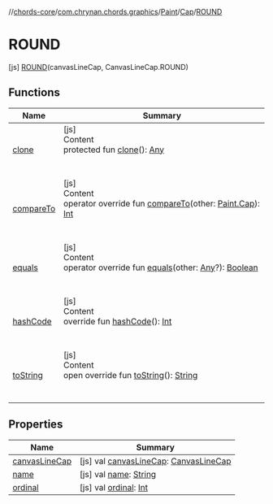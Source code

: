 //[chords-core](../../../../../index.md)/[com.chrynan.chords.graphics](../../../index.md)/[Paint](../../index.md)/[Cap](../index.md)/[ROUND](index.md)



# ROUND  
 [js] [ROUND](index.md)(canvasLineCap, CanvasLineCap.ROUND)  
   


## Functions  
  
|  Name |  Summary | 
|---|---|
| <a name="kotlin/Enum/clone/#/PointingToDeclaration/"></a>[clone](../../-fill-rule/-n-o-n_-z-e-r-o/index.md#%5Bkotlin%2FEnum%2Fclone%2F%23%2FPointingToDeclaration%2F%5D%2FFunctions%2F-2072960283)| <a name="kotlin/Enum/clone/#/PointingToDeclaration/"></a>[js]  <br>Content  <br>protected fun [clone](../../-fill-rule/-n-o-n_-z-e-r-o/index.md#%5Bkotlin%2FEnum%2Fclone%2F%23%2FPointingToDeclaration%2F%5D%2FFunctions%2F-2072960283)(): [Any](https://kotlinlang.org/api/latest/jvm/stdlib/kotlin/-any/index.html)  <br><br><br>|
| <a name="kotlin/Enum/compareTo/#com.chrynan.chords.graphics.Paint.Cap/PointingToDeclaration/"></a>[compareTo](../-s-q-u-a-r-e/index.md#%5Bkotlin%2FEnum%2FcompareTo%2F%23com.chrynan.chords.graphics.Paint.Cap%2FPointingToDeclaration%2F%5D%2FFunctions%2F-2072960283)| <a name="kotlin/Enum/compareTo/#com.chrynan.chords.graphics.Paint.Cap/PointingToDeclaration/"></a>[js]  <br>Content  <br>operator override fun [compareTo](../-s-q-u-a-r-e/index.md#%5Bkotlin%2FEnum%2FcompareTo%2F%23com.chrynan.chords.graphics.Paint.Cap%2FPointingToDeclaration%2F%5D%2FFunctions%2F-2072960283)(other: [Paint.Cap](../index.md)): [Int](https://kotlinlang.org/api/latest/jvm/stdlib/kotlin/-int/index.html)  <br><br><br>|
| <a name="kotlin/Enum/equals/#kotlin.Any?/PointingToDeclaration/"></a>[equals](../../-fill-rule/-n-o-n_-z-e-r-o/index.md#%5Bkotlin%2FEnum%2Fequals%2F%23kotlin.Any%3F%2FPointingToDeclaration%2F%5D%2FFunctions%2F-2072960283)| <a name="kotlin/Enum/equals/#kotlin.Any?/PointingToDeclaration/"></a>[js]  <br>Content  <br>operator override fun [equals](../../-fill-rule/-n-o-n_-z-e-r-o/index.md#%5Bkotlin%2FEnum%2Fequals%2F%23kotlin.Any%3F%2FPointingToDeclaration%2F%5D%2FFunctions%2F-2072960283)(other: [Any](https://kotlinlang.org/api/latest/jvm/stdlib/kotlin/-any/index.html)?): [Boolean](https://kotlinlang.org/api/latest/jvm/stdlib/kotlin/-boolean/index.html)  <br><br><br>|
| <a name="kotlin/Enum/hashCode/#/PointingToDeclaration/"></a>[hashCode](../../-fill-rule/-n-o-n_-z-e-r-o/index.md#%5Bkotlin%2FEnum%2FhashCode%2F%23%2FPointingToDeclaration%2F%5D%2FFunctions%2F-2072960283)| <a name="kotlin/Enum/hashCode/#/PointingToDeclaration/"></a>[js]  <br>Content  <br>override fun [hashCode](../../-fill-rule/-n-o-n_-z-e-r-o/index.md#%5Bkotlin%2FEnum%2FhashCode%2F%23%2FPointingToDeclaration%2F%5D%2FFunctions%2F-2072960283)(): [Int](https://kotlinlang.org/api/latest/jvm/stdlib/kotlin/-int/index.html)  <br><br><br>|
| <a name="kotlin/Enum/toString/#/PointingToDeclaration/"></a>[toString](../../-fill-rule/-n-o-n_-z-e-r-o/index.md#%5Bkotlin%2FEnum%2FtoString%2F%23%2FPointingToDeclaration%2F%5D%2FFunctions%2F-2072960283)| <a name="kotlin/Enum/toString/#/PointingToDeclaration/"></a>[js]  <br>Content  <br>open override fun [toString](../../-fill-rule/-n-o-n_-z-e-r-o/index.md#%5Bkotlin%2FEnum%2FtoString%2F%23%2FPointingToDeclaration%2F%5D%2FFunctions%2F-2072960283)(): [String](https://kotlinlang.org/api/latest/jvm/stdlib/kotlin/-string/index.html)  <br><br><br>|


## Properties  
  
|  Name |  Summary | 
|---|---|
| <a name="com.chrynan.chords.graphics/Paint.Cap.ROUND/canvasLineCap/#/PointingToDeclaration/"></a>[canvasLineCap](canvas-line-cap.md)| <a name="com.chrynan.chords.graphics/Paint.Cap.ROUND/canvasLineCap/#/PointingToDeclaration/"></a> [js] val [canvasLineCap](canvas-line-cap.md): [CanvasLineCap](https://kotlinlang.org/api/latest/jvm/stdlib/org.w3c.dom/-canvas-line-cap/index.html)   <br>|
| <a name="com.chrynan.chords.graphics/Paint.Cap.ROUND/name/#/PointingToDeclaration/"></a>[name](name.md)| <a name="com.chrynan.chords.graphics/Paint.Cap.ROUND/name/#/PointingToDeclaration/"></a> [js] val [name](name.md): [String](https://kotlinlang.org/api/latest/jvm/stdlib/kotlin/-string/index.html)   <br>|
| <a name="com.chrynan.chords.graphics/Paint.Cap.ROUND/ordinal/#/PointingToDeclaration/"></a>[ordinal](ordinal.md)| <a name="com.chrynan.chords.graphics/Paint.Cap.ROUND/ordinal/#/PointingToDeclaration/"></a> [js] val [ordinal](ordinal.md): [Int](https://kotlinlang.org/api/latest/jvm/stdlib/kotlin/-int/index.html)   <br>|

